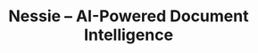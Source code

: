 ---
title: "Nessie – AI-Powered Document Intelligence"
role: "Software Architect & AI Engineer"
problem: "Enterprises struggle with retrieving knowledge from large volumes of unstructured documents. Existing tools are slow, lack context, and fail to integrate AI effectively into daily workflows."
approach: "As project architect and AI engineer, I am designing and leading the development of Nessie, an agentic RAG system. I am building the core architecture, orchestrating AI agents, and integrating advanced search (semantic, keyword, hybrid) with a secure lakehouse."
outcome: "Nessie is currently under development, with three companies already interested in pilot deployments. The system is designed to enable instant knowledge retrieval with contextual answers, citations, and automated document workflows — positioning it as OSIX Tech’s flagship B2B product."
stack: ["React", "Vite", "TailwindCSS", "TypeScript", "FastAPI", "uv", "Supabase (PostgreSQL + pgvector + realtime)", "oAuth 2.0", "JWT",  "Google Drive API", "Multiple LLM Models", "PDF Generation Tools", "Document Processing Tools"]
metrics:
  - label: "Retrieval Accuracy"
    value: "90%+ target on benchmark datasets"
  - label: "Response Latency"
    value: "<5s average query time (current build)"
  - label: "Pilot Interest"
    value: "3 companies confirmed"
  - label: "Scalability Goal"
    value: "Millions of documents indexed"
links:
  - label: "Architecture Overview"
    url: ""
featured: true
publishedAt: 2025-07-01
---